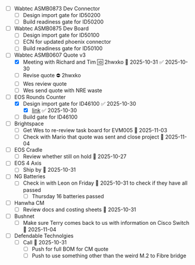 
- [ ] Wabtec ASMB0873 Dev Connector
	- [ ] Design import gate for ID50200
	- [ ] Build readiness gate for ID50200
- [ ] Wabtec ASMB0875 Dev Board
	- [ ] Design import gate for ID50100
	- [ ] ECN for updated phoenix connector
	- [ ] Build readiness gate for ID50100
- [ ] Wabtec ASMB0607 Quote v3
	- [x] Meeting with Richard and Tim 🆔 2hwxko 📅 2025-10-31 ✅ 2025-10-30
	- [ ] Revise quote ⛔ 2hwxko
	- [ ] Wes review quote
	- [ ] Wes send quote with NRE waste
- [ ] EOS Rounds Counter
	- [x] Design import gate for ID46100 ✅ 2025-10-30
		- [x] [link](https://midgard/cms/newdb/view.cgi?form=support_requests;key=14054) ✅ 2025-10-30
	- [ ] Build gate for ID46100
- [ ] Brightspace
	- [ ] Get Wes to re-review task board for EVM005 📅 2025-11-03 
	- [ ] Check with Mario that quote was sent and close project 📅 2025-11-04 
- [ ] EOS Cradle
	- [ ] Review whether still on hold 📅 2025-10-27 
- [ ] EOS 4 Axis
	- [ ] Ship by 📅 2025-10-31
- [ ] NG Batteries
	- [ ] Check in with Leon on Friday 📅 2025-10-31 to check if they have all passed
		- [ ] Thursday 16 batteries passed
- [ ] Hanwha CM
	- [ ] Review docs and costing sheets 📅 2025-10-31
- [ ] Bushnet
	- [ ] Make sure Terry comes back to us with information on Cisco Switch 📅 2025-11-04 
- [ ] Defendable Technolgies
	- [ ] Call 📅 2025-10-31 
		- [ ] Push for full BOM for CM quote
		- [ ] Push to use something other than the weird M.2 to Fibre bridge